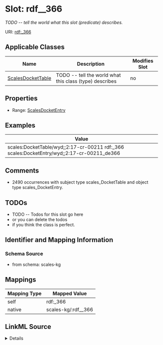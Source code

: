 

# Slot: rdf__366


_TODO -- tell the world what this slot (predicate) describes._





URI: [rdf:_366](http://www.w3.org/1999/02/22-rdf-syntax-ns#_366)



<!-- no inheritance hierarchy -->





## Applicable Classes

| Name | Description | Modifies Slot |
| --- | --- | --- |
| [ScalesDocketTable](../classes/ScalesDocketTable.md) | TODO -- tell the world what this class (type) describes |  no  |







## Properties

* Range: [ScalesDocketEntry](../classes/ScalesDocketEntry.md)






## Examples

| Value |
| --- |
| scales:DocketTable/wyd;;2:17-cr-00211 rdf:_366 scales:DocketEntry/wyd;;2:17-cr-00211_de366 |

## Comments

* 2490 occurrences with subject type scales_DocketTable and object type scales_DocketEntry.

## TODOs

* TODO -- Todos for this slot go here
* or you can delete the todos
* if you think the class is perfect.

## Identifier and Mapping Information







### Schema Source


* from schema: scales-kg




## Mappings

| Mapping Type | Mapped Value |
| ---  | ---  |
| self | rdf:_366 |
| native | scales-kg/:rdf__366 |




## LinkML Source

<details>
```yaml
name: rdf__366
description: TODO -- tell the world what this slot (predicate) describes.
todos:
- TODO -- Todos for this slot go here
- or you can delete the todos
- if you think the class is perfect.
comments:
- 2490 occurrences with subject type scales_DocketTable and object type scales_DocketEntry.
examples:
- value: scales:DocketTable/wyd;;2:17-cr-00211 rdf:_366 scales:DocketEntry/wyd;;2:17-cr-00211_de366
from_schema: scales-kg
rank: 1000
slot_uri: rdf:_366
alias: rdf__366
domain_of:
- scales_DocketTable
range: scales_DocketEntry

```
</details>